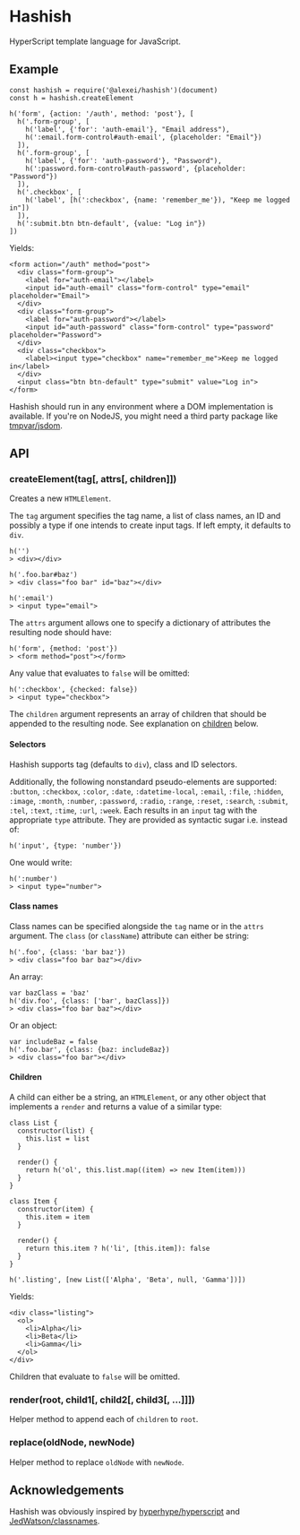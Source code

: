 # Hashish

HyperScript template language for JavaScript.

## Example

    const hashish = require('@alexei/hashish')(document)
    const h = hashish.createElement

    h('form', {action: '/auth', method: 'post'}, [
      h('.form-group', [
        h('label', {'for': 'auth-email'}, "Email address"),
        h(':email.form-control#auth-email', {placeholder: "Email"})
      ]),
      h('.form-group', [
        h('label', {'for': 'auth-password'}, "Password"),
        h(':password.form-control#auth-password', {placeholder: "Password"})
      ]),
      h('.checkbox', [
        h('label', [h(':checkbox', {name: 'remember_me'}), "Keep me logged in"])
      ]),
      h(':submit.btn btn-default', {value: "Log in"})
    ])

Yields:

    <form action="/auth" method="post">
      <div class="form-group">
        <label for="auth-email"></label>
        <input id="auth-email" class="form-control" type="email" placeholder="Email">
      </div>
      <div class="form-group">
        <label for="auth-password"></label>
        <input id="auth-password" class="form-control" type="password" placeholder="Password">
      </div>
      <div class="checkbox">
        <label><input type="checkbox" name="remember_me">Keep me logged in</label>
      </div>
      <input class="btn btn-default" type="submit" value="Log in">
    </form>

Hashish should run in any environment where a DOM implementation is available. If you're on NodeJS, you might need a third party package like [tmpvar/jsdom](https://github.com/tmpvar/jsdom).

## API

### createElement(tag[, attrs[, children]])

Creates a new `HTMLElement`.

The `tag` argument specifies the tag name, a list of class names, an ID and possibly a type if one intends to create input tags. If left empty, it defaults to `div`.

    h('')
    > <div></div>

    h('.foo.bar#baz')
    > <div class="foo bar" id="baz"></div>

    h(':email')
    > <input type="email">

The `attrs` argument allows one to specify a dictionary of attributes the resulting node should have:

    h('form', {method: 'post'})
    > <form method="post"></form>

Any value that evaluates to `false` will be omitted:

    h(':checkbox', {checked: false})
    > <input type="checkbox">

The `children` argument represents an array of children that should be appended to the resulting node. See explanation on [children](#children) below.

#### Selectors

Hashish supports tag (defaults to `div`), class and ID selectors.

Additionally, the following nonstandard pseudo-elements are supported: `:button`, `:checkbox`, `:color`, `:date`, `:datetime-local`, `:email`, `:file`, `:hidden`, `:image`, `:month`, `:number`, `:password`, `:radio`, `:range`, `:reset`, `:search`, `:submit`, `:tel`, `:text`, `:time`, `:url`, `:week`. Each results in an `input` tag with the appropriate `type` attribute. They are provided as syntactic sugar i.e. instead of:

    h('input', {type: 'number'})

One would write:

    h(':number')
    > <input type="number">

#### Class names

Class names can be specified alongside the `tag` name or in the `attrs` argument. The `class` (or `className`) attribute can either be string:

    h('.foo', {class: 'bar baz'})
    > <div class="foo bar baz"></div>

An array:

    var bazClass = 'baz'
    h('div.foo', {class: ['bar', bazClass]})
    > <div class="foo bar baz"></div>

Or an object:

    var includeBaz = false
    h('.foo.bar', {class: {baz: includeBaz})
    > <div class="foo bar"></div>

#### Children

A child can either be a string, an `HTMLElement`, or any other object that implements a `render` and returns a value of a similar type:

    class List {
      constructor(list) {
        this.list = list
      }

      render() {
        return h('ol', this.list.map((item) => new Item(item)))
      }
    }

    class Item {
      constructor(item) {
        this.item = item
      }

      render() {
        return this.item ? h('li', [this.item]): false
      }
    }

    h('.listing', [new List(['Alpha', 'Beta', null, 'Gamma'])])

Yields:

    <div class="listing">
      <ol>
        <li>Alpha</li>
        <li>Beta</li>
        <li>Gamma</li>
      </ol>
    </div>

Children that evaluate to `false` will be omitted.

### render(root, child1[, child2[, child3[, ...]]])

Helper method to append each of `children` to `root`.

### replace(oldNode, newNode)

Helper method to replace `oldNode` with `newNode`.

## Acknowledgements

Hashish was obviously inspired by [hyperhype/hyperscript](https://github.com/hyperhype/hyperscript) and [JedWatson/classnames](https://github.com/JedWatson/classnames).
